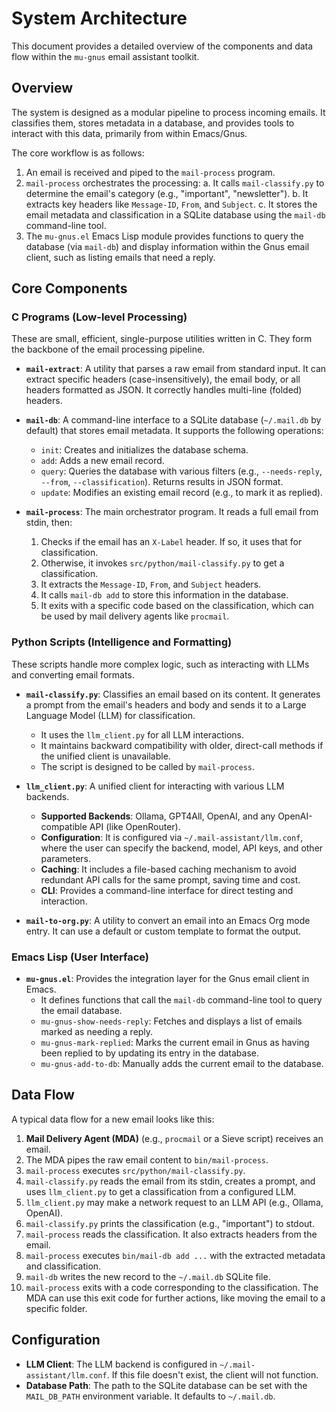 # System Architecture

This document provides a detailed overview of the components and data flow within the `mu-gnus` email assistant toolkit.

## Overview

The system is designed as a modular pipeline to process incoming emails. It classifies them, stores metadata in a database, and provides tools to interact with this data, primarily from within Emacs/Gnus.

The core workflow is as follows:
1.  An email is received and piped to the `mail-process` program.
2.  `mail-process` orchestrates the processing:
    a. It calls `mail-classify.py` to determine the email's category (e.g., "important", "newsletter").
    b. It extracts key headers like `Message-ID`, `From`, and `Subject`.
    c. It stores the email metadata and classification in a SQLite database using the `mail-db` command-line tool.
3.  The `mu-gnus.el` Emacs Lisp module provides functions to query the database (via `mail-db`) and display information within the Gnus email client, such as listing emails that need a reply.

## Core Components

### C Programs (Low-level Processing)

These are small, efficient, single-purpose utilities written in C. They form the backbone of the email processing pipeline.

*   **`mail-extract`**: A utility that parses a raw email from standard input. It can extract specific headers (case-insensitively), the email body, or all headers formatted as JSON. It correctly handles multi-line (folded) headers.

*   **`mail-db`**: A command-line interface to a SQLite database (`~/.mail.db` by default) that stores email metadata. It supports the following operations:
    *   `init`: Creates and initializes the database schema.
    *   `add`: Adds a new email record.
    *   `query`: Queries the database with various filters (e.g., `--needs-reply`, `--from`, `--classification`). Returns results in JSON format.
    *   `update`: Modifies an existing email record (e.g., to mark it as replied).

*   **`mail-process`**: The main orchestrator program. It reads a full email from stdin, then:
    1.  Checks if the email has an `X-Label` header. If so, it uses that for classification.
    2.  Otherwise, it invokes `src/python/mail-classify.py` to get a classification.
    3.  It extracts the `Message-ID`, `From`, and `Subject` headers.
    4.  It calls `mail-db add` to store this information in the database.
    5.  It exits with a specific code based on the classification, which can be used by mail delivery agents like `procmail`.

### Python Scripts (Intelligence and Formatting)

These scripts handle more complex logic, such as interacting with LLMs and converting email formats.

*   **`mail-classify.py`**: Classifies an email based on its content. It generates a prompt from the email's headers and body and sends it to a Large Language Model (LLM) for classification.
    *   It uses the `llm_client.py` for all LLM interactions.
    *   It maintains backward compatibility with older, direct-call methods if the unified client is unavailable.
    *   The script is designed to be called by `mail-process`.

*   **`llm_client.py`**: A unified client for interacting with various LLM backends.
    *   **Supported Backends**: Ollama, GPT4All, OpenAI, and any OpenAI-compatible API (like OpenRouter).
    *   **Configuration**: It is configured via `~/.mail-assistant/llm.conf`, where the user can specify the backend, model, API keys, and other parameters.
    *   **Caching**: It includes a file-based caching mechanism to avoid redundant API calls for the same prompt, saving time and cost.
    *   **CLI**: Provides a command-line interface for direct testing and interaction.

*   **`mail-to-org.py`**: A utility to convert an email into an Emacs Org mode entry. It can use a default or custom template to format the output.

### Emacs Lisp (User Interface)

*   **`mu-gnus.el`**: Provides the integration layer for the Gnus email client in Emacs.
    *   It defines functions that call the `mail-db` command-line tool to query the email database.
    *   `mu-gnus-show-needs-reply`: Fetches and displays a list of emails marked as needing a reply.
    *   `mu-gnus-mark-replied`: Marks the current email in Gnus as having been replied to by updating its entry in the database.
    *   `mu-gnus-add-to-db`: Manually adds the current email to the database.

## Data Flow

A typical data flow for a new email looks like this:

1.  **Mail Delivery Agent (MDA)** (e.g., `procmail` or a Sieve script) receives an email.
2.  The MDA pipes the raw email content to `bin/mail-process`.
3.  `mail-process` executes `src/python/mail-classify.py`.
4.  `mail-classify.py` reads the email from its stdin, creates a prompt, and uses `llm_client.py` to get a classification from a configured LLM.
5.  `llm_client.py` may make a network request to an LLM API (e.g., Ollama, OpenAI).
6.  `mail-classify.py` prints the classification (e.g., "important") to stdout.
7.  `mail-process` reads the classification. It also extracts headers from the email.
8.  `mail-process` executes `bin/mail-db add ...` with the extracted metadata and classification.
9.  `mail-db` writes the new record to the `~/.mail.db` SQLite file.
10. `mail-process` exits with a code corresponding to the classification. The MDA can use this exit code for further actions, like moving the email to a specific folder.

## Configuration

*   **LLM Client**: The LLM backend is configured in `~/.mail-assistant/llm.conf`. If this file doesn't exist, the client will not function.
*   **Database Path**: The path to the SQLite database can be set with the `MAIL_DB_PATH` environment variable. It defaults to `~/.mail.db`.
